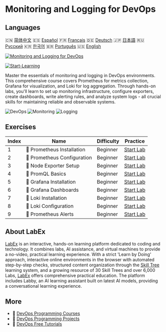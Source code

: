 # Monitoring and Logging for DevOps

## Languages

🇨🇳 [简体中文](README_zh.md) 🇪🇸 [Español](README_es.md) 🇫🇷 [Français](README_fr.md) 🇩🇪 [Deutsch](README_de.md) 🇯🇵 [日本語](README_ja.md) 🇷🇺 [Русский](README_ru.md) 🇰🇷 [한국어](README_ko.md) 🇧🇷 [Português](README_pt.md) 🇺🇸 [English](README.md) 

[![Monitoring and Logging for DevOps](https://cover-creator.labex.io/monitoring-and-logging-for-devops.png)](https://labex.io/courses/monitoring-and-logging-for-devops)

[![Start-Learning](https://img.shields.io/badge/Start-Learning-whitesmoke?style=for-the-badge)](https://labex.io/courses/monitoring-and-logging-for-devops)

Master the essentials of monitoring and logging in DevOps environments. This comprehensive course covers Prometheus for metrics collection, Grafana for visualization, and Loki for log aggregation. Through hands-on labs, you'll learn to set up monitoring infrastructure, configure exporters, create dashboards, write alerting rules, and analyze system logs - all crucial skills for maintaining reliable and observable systems.

![DevOps](https://img.shields.io/badge/DevOps-whitesmoke?style=for-the-badge&logo=devops)
![Monitoring](https://img.shields.io/badge/Monitoring-whitesmoke?style=for-the-badge&logo=monitoring)
![Logging](https://img.shields.io/badge/Logging-whitesmoke?style=for-the-badge&logo=logging)


## Exercises

|   Index | Name                         | Difficulty   | Practice                                                                                                                                      |
|---------|------------------------------|--------------|-----------------------------------------------------------------------------------------------------------------------------------------------|
|       1 | 🧩  Prometheus Installation  | Beginner     | <a target='_blank' href='https://labex.io/labs/docker-prometheus-installation-601811?course=monitoring-and-logging-for-devops'>Start Lab</a>  |
|       2 | 🧩  Prometheus Configuration | Beginner     | <a target='_blank' href='https://labex.io/labs/docker-prometheus-configuration-601818?course=monitoring-and-logging-for-devops'>Start Lab</a> |
|       3 | 🧩  Node Exporter Setup      | Beginner     | <a target='_blank' href='https://labex.io/labs/docker-node-exporter-setup-601825?course=monitoring-and-logging-for-devops'>Start Lab</a>      |
|       4 | 🧩  PromQL Basics            | Beginner     | <a target='_blank' href='https://labex.io/labs/docker-promql-basics-601827?course=monitoring-and-logging-for-devops'>Start Lab</a>            |
|       5 | 🧩  Grafana Installation     | Beginner     | <a target='_blank' href='https://labex.io/labs/docker-grafana-installation-601822?course=monitoring-and-logging-for-devops'>Start Lab</a>     |
|       6 | 🧩  Grafana Dashboards       | Beginner     | <a target='_blank' href='https://labex.io/labs/docker-grafana-dashboards-601821?course=monitoring-and-logging-for-devops'>Start Lab</a>       |
|       7 | 🧩  Loki Installation        | Beginner     | <a target='_blank' href='https://labex.io/labs/docker-loki-installation-601824?course=monitoring-and-logging-for-devops'>Start Lab</a>        |
|       8 | 🧩  Loki Configuration       | Beginner     | <a target='_blank' href='https://labex.io/labs/docker-loki-configuration-601823?course=monitoring-and-logging-for-devops'>Start Lab</a>       |
|       9 | 🧩  Prometheus Alerts        | Beginner     | <a target='_blank' href='https://labex.io/labs/docker-prometheus-alerts-601826?course=monitoring-and-logging-for-devops'>Start Lab</a>        |

## About LabEx

[LabEx](https://labex.io) is an interactive, hands-on learning platform dedicated to coding and technology. It combines labs, AI assistance, and virtual machines to provide a no-video, practical learning experience. With a strict 'Learn by Doing' approach, interactive online environments in the browser with automated step-by-step checks, structured content organization through the [Skill Tree](https://labex.io/learn) learning system, and a growing resource of 30 Skill Trees and over 6,000 Labs, [LabEx](https://labex.io) offers comprehensive practical education. The platform includes Labby, an AI learning assistant built on latest AI models, providing a conversational learning experience.

## More

- 🔗 [DevOps Programming Courses](https://github.com/labex-labs/awesome-programming-courses)
- 🔗 [DevOps Programming Projects](https://github.com/labex-labs/awesome-programming-projects)
- 🔗 [DevOps Free Tutorials](https://github.com/labex-labs/devops-free-tutorials)

